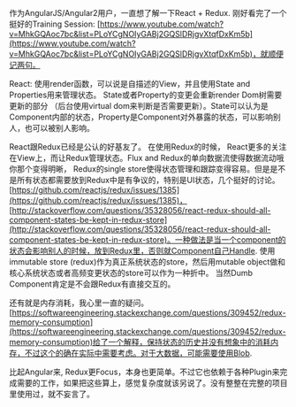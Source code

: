 <!--
title: React Redux Tutorial
date: 2017-05-08 17:16:31
tags:
- Web
- React
- Redux
-->

作为AngularJS/Angular2用户，一直想了解一下React + Redux. 刚好看完了一个挺好的Training Session: [https://www.youtube.com/watch?v=MhkGQAoc7bc&list=PLoYCgNOIyGABj2GQSlDRjgvXtqfDxKm5b](https://www.youtube.com/watch?v=MhkGQAoc7bc&list=PLoYCgNOIyGABj2GQSlDRjgvXtqfDxKm5b)，就顺便记两句。
<!-- more -->

React: 使用render函数，可以说是自描述的View，并且使用State and Properties用来管理状态。 State或者Property的变更会重新render Dom树需要更新的部分 （后台使用virtual dom来判断是否需要更新）。State可以认为是Component内部的状态，Property是Component对外暴露的状态，可以影响别人，也可以被别人影响。

React跟Redux已经是公认的好基友了。 在使用Redux的时候， React更多的关注在View上，而让Redux管理状态。Flux and Redux的单向数据流使得数据流动哦你那个变得明晰， Redux的single store使得状态管理和跟踪变得容易。但是是不是所有状态都需要放到Redux中是有争议的，特别是UI状态，几个挺好的讨论。[https://github.com/reactjs/redux/issues/1385](https://github.com/reactjs/redux/issues/1385)， [http://stackoverflow.com/questions/35328056/react-redux-should-all-component-states-be-kept-in-redux-store](http://stackoverflow.com/questions/35328056/react-redux-should-all-component-states-be-kept-in-redux-store)。一种做法是当一个component的状态会影响别人的时候，放到Redux里，否则就Component自己Handle. 使用immutable store (redux)作为真正系统状态的store，然后用mutable object做和核心系统状态或者高频变更状态的store可以作为一种折中。
当然Dumb Component肯定是不会跟Redux有直接交互的。

还有就是内存消耗，我心里一直的疑问。[https://softwareengineering.stackexchange.com/questions/309452/redux-memory-consumption](https://softwareengineering.stackexchange.com/questions/309452/redux-memory-consumption)给了一个解释，保持状态的历史并没有想象中的消耗内存，不过这个的确在实际中需要考虑。对于大数据，可能需要使用Blob.

比起Angular来, Redux更Focus，本身也更简单。不过它也依赖于各种Plugin来完成需要的工作，如果把这些算上，感觉复杂度就该另说了。没有整整在完整的项目里使用过，就不妄言了。
